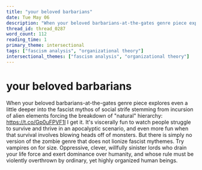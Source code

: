 ```yaml
---
title: "your beloved barbarians"
date: Tue May 06
description: "When your beloved barbarians-at-the-gates genre piece explores even a little deeper into the fascist mythos of social strife stemming from incursion of alien..."
thread_id: thread_0287
word_count: 112
reading_time: 1
primary_theme: intersectional
tags: ["fascism analysis", "organizational theory"]
intersectional_themes: ["fascism analysis", "organizational theory"]
---
```


# your beloved barbarians

When your beloved barbarians-at-the-gates genre piece explores even a little deeper into the fascist mythos of social strife stemming from incursion of alien elements forcing the breakdown of "natural" hierarchy: https://t.co/Gp0uFPVF1l I get it. It's viscerally fun to watch people struggle to survive and thrive in an apocalyptic scenario, and even more fun when that survival involves blowing heads off of monsters. But there is simply no version of the zombie genre that does not lionize fascist mythemes. Try vampires on for size. Oppressive, clever, willfully sinister lords who drain your life force and exert dominance over humanity, and whose rule must be violently overthrown by ordinary, yet highly organized human beings.